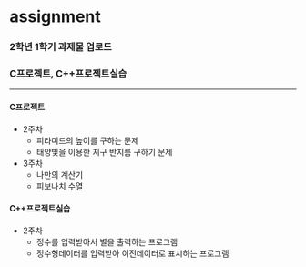 # assignment

### 2학년 1학기 과제물 업로드
### C프로젝트, C++프로젝트실습
------------

#### C프로젝트
   + 2주차
     + 피라미드의 높이를 구하는 문제
     + 태양빛을 이용한 지구 반지름 구하기 문제
   + 3주차
     + 나만의 계산기
     + 피보나치 수열
  
#### C++프로젝트실습
  + 2주차
    + 정수를 입력받아서 별을 출력하는 프로그램
    + 정수형데이터를 입력받아 이진데이터로 표시하는 프로그램

